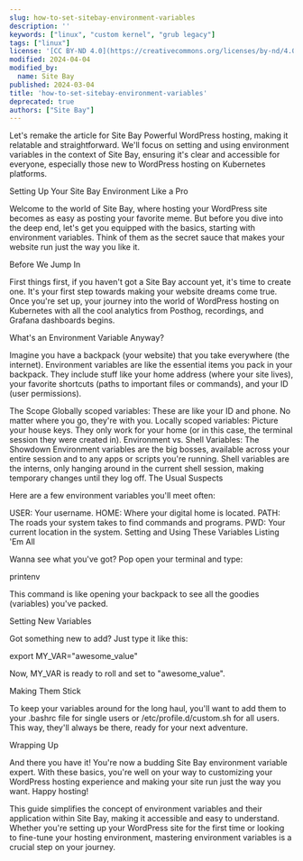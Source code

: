 ```yaml
---
slug: how-to-set-sitebay-environment-variables
description: ''
keywords: ["linux", "custom kernel", "grub legacy"]
tags: ["linux"]
license: '[CC BY-ND 4.0](https://creativecommons.org/licenses/by-nd/4.0)'
modified: 2024-04-04
modified_by:
  name: Site Bay
published: 2024-03-04
title: 'how-to-set-sitebay-environment-variables'
deprecated: true
authors: ["Site Bay"]
---
```

Let's remake the article for Site Bay Powerful WordPress hosting, making it relatable and straightforward. We'll focus on setting and using environment variables in the context of Site Bay, ensuring it's clear and accessible for everyone, especially those new to WordPress hosting on Kubernetes platforms.

Setting Up Your Site Bay Environment Like a Pro

Welcome to the world of Site Bay, where hosting your WordPress site becomes as easy as posting your favorite meme. But before you dive into the deep end, let's get you equipped with the basics, starting with environment variables. Think of them as the secret sauce that makes your website run just the way you like it.

Before We Jump In

First things first, if you haven't got a Site Bay account yet, it's time to create one. It's your first step towards making your website dreams come true. Once you're set up, your journey into the world of WordPress hosting on Kubernetes with all the cool analytics from Posthog, recordings, and Grafana dashboards begins.

What's an Environment Variable Anyway?

Imagine you have a backpack (your website) that you take everywhere (the internet). Environment variables are like the essential items you pack in your backpack. They include stuff like your home address (where your site lives), your favorite shortcuts (paths to important files or commands), and your ID (user permissions).

The Scope
Globally scoped variables: These are like your ID and phone. No matter where you go, they're with you.
Locally scoped variables: Picture your house keys. They only work for your home (or in this case, the terminal session they were created in).
Environment vs. Shell Variables: The Showdown
Environment variables are the big bosses, available across your entire session and to any apps or scripts you're running.
Shell variables are the interns, only hanging around in the current shell session, making temporary changes until they log off.
The Usual Suspects

Here are a few environment variables you'll meet often:

USER: Your username.
HOME: Where your digital home is located.
PATH: The roads your system takes to find commands and programs.
PWD: Your current location in the system.
Setting and Using These Variables
Listing 'Em All

Wanna see what you've got? Pop open your terminal and type:

printenv


This command is like opening your backpack to see all the goodies (variables) you've packed.

Setting New Variables

Got something new to add? Just type it like this:

export MY_VAR="awesome_value"


Now, MY_VAR is ready to roll and set to "awesome_value".

Making Them Stick

To keep your variables around for the long haul, you'll want to add them to your .bashrc file for single users or /etc/profile.d/custom.sh for all users. This way, they'll always be there, ready for your next adventure.

Wrapping Up

And there you have it! You're now a budding Site Bay environment variable expert. With these basics, you're well on your way to customizing your WordPress hosting experience and making your site run just the way you want. Happy hosting!

This guide simplifies the concept of environment variables and their application within Site Bay, making it accessible and easy to understand. Whether you're setting up your WordPress site for the first time or looking to fine-tune your hosting environment, mastering environment variables is a crucial step on your journey.